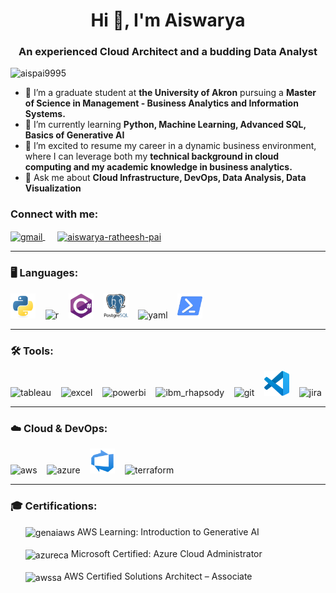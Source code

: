 <h1 align="center">Hi 👋, I'm Aiswarya</h1>
<h3 align="center">An experienced Cloud Architect and a budding Data Analyst</h3>

<p align="left"> 
  <img src="https://komarev.com/ghpvc/?username=aispai9995&label=Profile%20views&color=0e75b6&style=flat" alt="aispai9995" /> 
</p>

- 🔭 I’m a graduate student at **the University of Akron** pursuing a **Master of Science in Management - Business Analytics and Information Systems.**
- 🌱 I’m currently learning **Python, Machine Learning, Advanced SQL, Basics of Generative AI**
- 🤝 I’m excited to resume my career in a dynamic business environment, where I can leverage both my **technical background in cloud computing and my academic knowledge in business analytics.**
- 💬 Ask me about **Cloud Infrastructure, DevOps, Data Analysis, Data Visualization**

<h3 align="left">Connect with me:</h3>
<p align="left">
<a href="mailto:aiswaryarpai@gmail.com" target="blank">
  <img align="center" width="40" height="30" alt="gmail" src="https://github.com/user-attachments/assets/5a7989fc-18a9-4100-bdd7-f96e1b909326"/>
</a>
&nbsp;&nbsp;&nbsp;&nbsp;
<a href="https://linkedin.com/in/aiswarya-ratheesh-pai" target="blank">
  <img align="center" src="https://raw.githubusercontent.com/rahuldkjain/github-profile-readme-generator/master/src/images/icons/Social/linked-in-alt.svg" alt="aiswarya-ratheesh-pai" height="30" width="40" />
</a>
</p>

---

<h3 align="left">🖥️ Languages:</h3>
<p align="left">
  <img src="https://raw.githubusercontent.com/devicons/devicon/master/icons/python/python-original.svg" alt="python" width="40" height="40"/>
  &nbsp;&nbsp;
  <img src="https://www.r-project.org/logo/Rlogo.svg" alt="r" width="40" height="40"/>
  &nbsp;&nbsp;
  <img src="https://raw.githubusercontent.com/devicons/devicon/master/icons/csharp/csharp-original.svg" alt="csharp" width="40" height="40"/>
  &nbsp;&nbsp;
  <img src="https://raw.githubusercontent.com/devicons/devicon/master/icons/postgresql/postgresql-original-wordmark.svg" alt="postgresql" width="40" height="40"/>
  &nbsp;&nbsp;
  <img width="40" height="40" alt="yaml" src="https://github.com/user-attachments/assets/57de6a8f-7774-49ae-bd7a-6571a30dcdec" />
  &nbsp;&nbsp;
  <img src="https://raw.githubusercontent.com/devicons/devicon/master/icons/powershell/powershell-original.svg" alt="powershell" width="40" height="40"/>
</p>

---

<h3 align="left">🛠️ Tools:</h3>
<p align="left">
  <img width="50" height="40" alt="tableau" src="https://github.com/user-attachments/assets/1fafba34-6069-466b-aa1a-1b434c9e7bc4" />
  &nbsp;&nbsp;
  <img src="https://img.icons8.com/color/48/microsoft-excel-2019--v1.png" alt="excel" width="40" height="40"/>
  &nbsp;&nbsp;
  <img src="https://github.com/microsoft/PowerBI-Icons/blob/main/PNG/Power-BI.png?raw=true" alt="powerbi" width="40" height="40"/>
  &nbsp;&nbsp;
  <img width="40" height="40" alt="ibm_rhapsody" src="https://github.com/user-attachments/assets/0bb2253b-f4d0-4c1c-849a-a15fb3820a9e" />
  &nbsp;&nbsp;
  <img src="https://www.vectorlogo.zone/logos/git-scm/git-scm-icon.svg" alt="git" width="40" height="40"/>
  &nbsp;&nbsp;
  <img src="https://raw.githubusercontent.com/devicons/devicon/master/icons/vscode/vscode-original.svg" alt="vs code" width="40" height="40"/>
  &nbsp;&nbsp;
  <img width="50" height="40" alt="jira" src="https://github.com/user-attachments/assets/c4307c5a-f2ee-4d79-ace3-ce1848b1d7ce" />
</p>

---

<h3 align="left">☁️ Cloud & DevOps:</h3>
<p align="left">
  <img src="https://github.com/user-attachments/assets/6083dd38-25de-4d98-9c3c-e3aad18d6c07" alt="aws" width="40" height="40"/>
  &nbsp;&nbsp;
  <img src="https://www.vectorlogo.zone/logos/microsoft_azure/microsoft_azure-icon.svg" alt="azure" width="40" height="40"/>
  &nbsp;&nbsp;
  <img src="https://raw.githubusercontent.com/devicons/devicon/master/icons/azuredevops/azuredevops-original.svg" alt="azure devops" width="40" height="40"/>
  &nbsp;&nbsp;
  <img src="https://github.com/user-attachments/assets/8725a498-eb45-4413-a1e8-caf68e2dcf94" alt="terraform" width="40" height="40"/>
</p>

---

<h3 align="left">🎓 Certifications:</h3>
<ul>
  <img align="center" width="40" height="40" alt="genaiaws" src="https://github.com/user-attachments/assets/592284c1-f91a-4080-9b1b-dd22a1fc29de" /> AWS Learning: Introduction to Generative AI <br><br>
  <img align="center" width="40" height="40" alt="azureca" src="https://github.com/user-attachments/assets/ff6a1ebe-aef9-43d5-9bb7-7c191cbb58b5" /> Microsoft Certified: Azure Cloud Administrator <br><br>
  <img align="center" width="40" height="40" alt="awssa" src="https://github.com/user-attachments/assets/974644ab-f077-407c-9c68-9490a5413576" /> AWS Certified Solutions Architect – Associate<br><br>
</ul>
